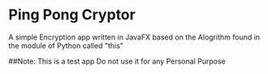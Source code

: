 # Ping Pong Cryptor
A simple Encryption app written in JavaFX based on the Alogrithm found in the module of Python called "this"


##Note:
This is a test app Do not use it for any Personal Purpose
